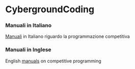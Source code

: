 # CybergroundCoding

### Manuali in Italiano
[Manuali](https://github.com/fralabi/CybergroundCoding/tree/main/ManualiItaliano) in Italiano riguardo la programmazione competitiva

### Manuali in Inglese
English [manuals](https://github.com/fralabi/CybergroundCoding/tree/main/ManualiInglese) on competitive programming

